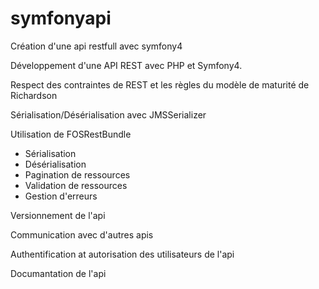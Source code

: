 # symfonyapi
Création d'une api restfull avec symfony4

Développement d'une API REST avec PHP et Symfony4.

Respect des contraintes de REST et les règles du modèle de maturité de Richardson

Sérialisation/Désérialisation avec JMSSerializer

Utilisation de FOSRestBundle

 - Sérialisation
 - Désérialisation
 - Pagination de ressources
 - Validation de ressources
 - Gestion d'erreurs

Versionnement de l'api

Communication avec d'autres apis

Authentification at autorisation des utilisateurs de l'api

Documantation de l'api
